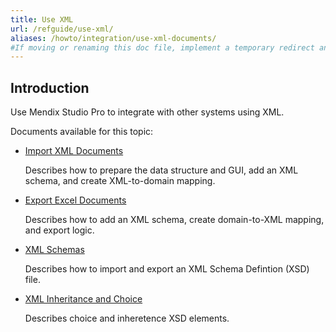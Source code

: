 ```yaml
---
title: Use XML
url: /refguide/use-xml/
aliases: /howto/integration/use-xml-documents/
#If moving or renaming this doc file, implement a temporary redirect and let the respective team know they should update the URL in the product. See Mapping to Products for more details.
---
```


## Introduction 

Use Mendix Studio Pro to integrate with other systems using XML. 

Documents available for this topic:

* [Import XML Documents](/refguide/importing-xml-documents/)

    Describes how to prepare the data structure and GUI, add an XML schema, and create XML-to-domain mapping.

* [Export Excel Documents](/refguide/export-xml-documents/)

    Describes how to add an XML schema, create domain-to-XML mapping, and export logic.

* [XML Schemas](/refguide/xml-schema-support/)
  
    Describes how to import and export an XML Schema Defintion (XSD) file. 

* [XML Inheritance and Choice](/refguide/xml-inheritance-and-choice/)

    Describes choice and inheretence XSD elements.